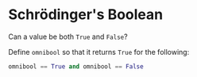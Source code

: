 # Schrödinger's Boolean

Can a value be both `True` and `False`?

Define `omnibool` so that it returns `True` for the following:

```python
omnibool == True and omnibool == False
```
